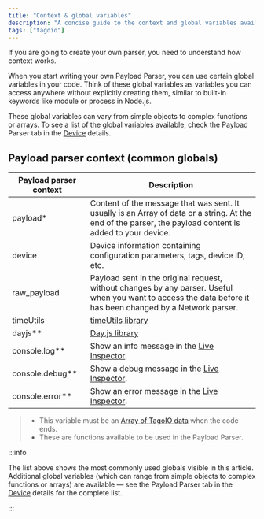 ```yaml
---
title: "Context & global variables"
description: "A concise guide to the context and global variables available when creating a Payload Parser in TagoIO, including descriptions of the most common globals and where to find the full list."
tags: ["tagoio"]
---
```

If you are going to create your own parser, you need to understand how context works.

When you start writing your own Payload Parser, you can use certain global variables in your code. Think of these global variables as variables you can access anywhere without explicitly creating them, similar to built-in keywords like module or process in Node.js.

These global variables can vary from simple objects to complex functions or arrays. To see a list of the global variables available, check the Payload Parser tab in the [Device](/docs/tagoio/devices/) details.

## Payload parser context (common globals)

| Payload parser context | Description |
|---|---|
| payload* | Content of the message that was sent. It usually is an Array of data or a string. At the end of the parser, the payload content is added to your device. |
| device | Device information containing configuration parameters, tags, device ID, etc. |
| raw_payload | Payload sent in the original request, without changes by any parser. Useful when you want to access the data before it has been changed by a Network parser. |
| timeUtils | [timeUtils library](/docs/tagoio/payload-parser/payload-parser-timeutils-library) |
| dayjs** | [Day.js library](https://day.js.org/) |
| console.log** | Show an info message in the [Live Inspector](/docs/tagoio/devices/live-inspector). |
| console.debug** | Show a debug message in the [Live Inspector](/docs/tagoio/devices/live-inspector). |
| console.error** | Show an error message in the [Live Inspector](/docs/tagoio/devices/live-inspector). |


> - This variable must be an [Array of TagoIO data](/docs/tagoio/api/sending-data) when the code ends.  
> - These are functions available to be used in the Payload Parser.

:::info

The list above shows the most commonly used globals visible in this article. Additional global variables (which can range from simple objects to complex functions or arrays) are available — see the Payload Parser tab in the [Device](/docs/tagoio/devices/) details for the complete list.

:::